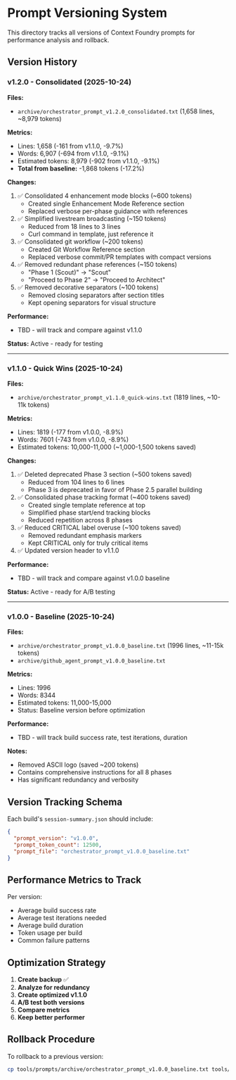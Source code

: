# Prompt Versioning System

This directory tracks all versions of Context Foundry prompts for performance analysis and rollback.

## Version History

### v1.2.0 - Consolidated (2025-10-24)
**Files:**
- `archive/orchestrator_prompt_v1.2.0_consolidated.txt` (1,658 lines, ~8,979 tokens)

**Metrics:**
- Lines: 1,658 (-161 from v1.1.0, -9.7%)
- Words: 6,907 (-694 from v1.1.0, -9.1%)
- Estimated tokens: 8,979 (-902 from v1.1.0, -9.1%)
- **Total from baseline:** -1,868 tokens (-17.2%)

**Changes:**
1. ✅ Consolidated 4 enhancement mode blocks (~600 tokens)
   - Created single Enhancement Mode Reference section
   - Replaced verbose per-phase guidance with references
2. ✅ Simplified livestream broadcasting (~150 tokens)
   - Reduced from 18 lines to 3 lines
   - Curl command in template, just reference it
3. ✅ Consolidated git workflow (~200 tokens)
   - Created Git Workflow Reference section
   - Replaced verbose commit/PR templates with compact versions
4. ✅ Removed redundant phase references (~150 tokens)
   - "Phase 1 (Scout)" → "Scout"
   - "Proceed to Phase 2" → "Proceed to Architect"
5. ✅ Removed decorative separators (~100 tokens)
   - Removed closing separators after section titles
   - Kept opening separators for visual structure

**Performance:**
- TBD - will track and compare against v1.1.0

**Status:** Active - ready for testing

---

### v1.1.0 - Quick Wins (2025-10-24)
**Files:**
- `archive/orchestrator_prompt_v1.1.0_quick-wins.txt` (1819 lines, ~10-11k tokens)

**Metrics:**
- Lines: 1819 (-177 from v1.0.0, -8.9%)
- Words: 7601 (-743 from v1.0.0, -8.9%)
- Estimated tokens: 10,000-11,000 (~1,000-1,500 tokens saved)

**Changes:**
1. ✅ Deleted deprecated Phase 3 section (~500 tokens saved)
   - Reduced from 104 lines to 6 lines
   - Phase 3 is deprecated in favor of Phase 2.5 parallel building
2. ✅ Consolidated phase tracking format (~400 tokens saved)
   - Created single template reference at top
   - Simplified phase start/end tracking blocks
   - Reduced repetition across 8 phases
3. ✅ Reduced CRITICAL label overuse (~100 tokens saved)
   - Removed redundant emphasis markers
   - Kept CRITICAL only for truly critical items
4. ✅ Updated version header to v1.1.0

**Performance:**
- TBD - will track and compare against v1.0.0 baseline

**Status:** Active - ready for A/B testing

---

### v1.0.0 - Baseline (2025-10-24)
**Files:**
- `archive/orchestrator_prompt_v1.0.0_baseline.txt` (1996 lines, ~11-15k tokens)
- `archive/github_agent_prompt_v1.0.0_baseline.txt`

**Metrics:**
- Lines: 1996
- Words: 8344
- Estimated tokens: 11,000-15,000
- Status: Baseline version before optimization

**Performance:**
- TBD - will track build success rate, test iterations, duration

**Notes:**
- Removed ASCII logo (saved ~200 tokens)
- Contains comprehensive instructions for all 8 phases
- Has significant redundancy and verbosity

## Version Tracking Schema

Each build's `session-summary.json` should include:
```json
{
  "prompt_version": "v1.0.0",
  "prompt_token_count": 12500,
  "prompt_file": "orchestrator_prompt_v1.0.0_baseline.txt"
}
```

## Performance Metrics to Track

Per version:
- Average build success rate
- Average test iterations needed
- Average build duration
- Token usage per build
- Common failure patterns

## Optimization Strategy

1. **Create backup** ✅
2. **Analyze for redundancy**
3. **Create optimized v1.1.0**
4. **A/B test both versions**
5. **Compare metrics**
6. **Keep better performer**

## Rollback Procedure

To rollback to a previous version:
```bash
cp tools/prompts/archive/orchestrator_prompt_v1.0.0_baseline.txt tools/orchestrator_prompt.txt
```
